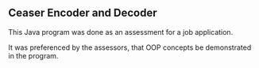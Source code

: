 ## Ceaser Encoder and Decoder
This Java program was done as an assessment for a job application.

It was preferenced by the assessors, that OOP concepts be demonstrated in the program.

